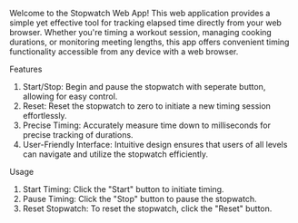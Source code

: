 Welcome to the Stopwatch Web App! This web application provides a simple yet effective tool for tracking elapsed time directly from your web browser.
Whether you're timing a workout session, managing cooking durations, or monitoring meeting lengths, this app offers convenient timing functionality accessible from any device with a web browser.

Features
1. Start/Stop: Begin and pause the stopwatch with seperate button, allowing for easy control.
2. Reset: Reset the stopwatch to zero to initiate a new timing session effortlessly.
3. Precise Timing: Accurately measure time down to milliseconds for precise tracking of durations.
4. User-Friendly Interface: Intuitive design ensures that users of all levels can navigate and utilize the stopwatch efficiently.

Usage
1. Start Timing: Click the "Start" button to initiate timing.
2. Pause Timing: Click the "Stop" button to pause the stopwatch.
3. Reset Stopwatch: To reset the stopwatch, click the "Reset" button.
